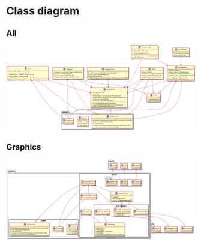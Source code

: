 # Class diagram

## All
![ClassDiagramImage](./img/class_diagram.png)

## Graphics
![GraphicsClassDiagramImage](./img/class_diagram_graphics.png)
